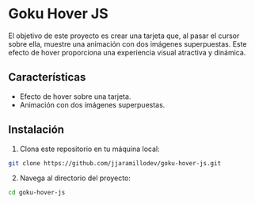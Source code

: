 # Goku Hover JS

El objetivo de este proyecto es crear una tarjeta que, al pasar el cursor sobre ella, muestre una animación con dos imágenes superpuestas. Este efecto de hover proporciona una experiencia visual atractiva y dinámica.

## Características

- Efecto de hover sobre una tarjeta.
- Animación con dos imágenes superpuestas.

## Instalación

1. Clona este repositorio en tu máquina local:
  ```bash
  git clone https://github.com/jjaramillodev/goku-hover-js.git
  ```
2. Navega al directorio del proyecto:
  ```bash
  cd goku-hover-js
  ```
